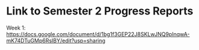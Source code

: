 # Link to Semester 2 Progress Reports

Week 1: https://docs.google.com/document/d/1bg1f3GEP22J8SKLwJNQ9pInqwA-mK74DTuGMp6RsIBY/edit?usp=sharing
